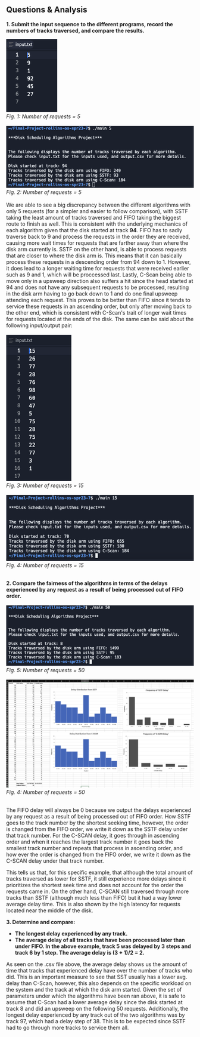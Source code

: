## Questions & Analysis

**1. Submit the input sequence to the different programs, record the numbers of tracks traversed, and compare the results.** <br>

![Example 1 of input.txt](./images/input_5.png) <br>
*Fig. 1: Number of requests = 5* <br><br>
![Example 1 of output](./images/output_5_shell.png) <br>
*Fig. 2: Number of requests = 5* <br><br>
We are able to see a big discrepancy between the different algorithms with only 5 requests (for a simpler and easier to follow comparison), with SSTF taking the least amount of tracks traversed and FIFO taking the biggest route to finish as well. This is consistent with the underlying mechanics of each algorithm given that the disk started at track **94**. FIFO has to sadly traverse back to 9 and process the requests in the order they are received, causing more wait times for requests that are farther away than where the disk arm currently is. SSTF on the other hand, is able to process requests that are closer to where the disk arm is. This means that it can basically process these requests in a descending order from 94 down to 1. However, it does lead to a longer waiting time for requests that were received earlier such as 9 and 1, which will be proccessed last. Lastly, C-Scan being able to move only in a upsweep direction also suffers a hit since the head started at 94 and does not have any subsequent requests to be processed, resulting in the disk arm having to go back down to 1 and do one final upsweep attending each request. This proves to be better than FIFO since it tends to service these requests in an ascending order, but only after moving back to the other end, which is consistent with C-Scan's trait of longer wait times for requests located at the ends of the disk. The same can be said about the following input/output pair: <br><br>
![Example 2 of input.txt](./images/input_15.png) <br>
*Fig. 3: Number of requests = 15* <br><br>
![Example 2 of output](./images/output_15_shell.png) <br>
*Fig. 4: Number of requests = 15* <br><br>


**2. Compare the fairness of the algorithms in terms of the delays experienced by any request as a result of being processed out of FIFO order.** <br><br>
![Example 2 of output](./images/output_50_shell.png) <br>
*Fig. 5: Number of requests = 50* <br><br>
![Example 2 of output](./images/output_50_graphs.png) <br>
*Fig. 4: Number of requests = 50* <br><br>

The FIFO delay will always be 0 because we output the delays experienced by any request as a result of being processed out of FIFO order. How SSTF goes to the track number by the shortest seeking time, however, the order is changed from the FIFO order, we write it down as the SSTF delay under that track number. For the C-SCAN delay, it goes through in ascending order and when it reaches the largest track number it goes back the smallest track number and repeats that process in ascending order, and how ever the order is changed from the FIFO order, we write it down as the C-SCAN delay under that track number. 

This tells us that, for this specific example, that although the total amount of tracks traversed as lower for SSTF, it still experience more delays since it prioritizes the shortest seek time and does not account for the order the requests came in. On the other hand, C-SCAN still traversed through more tracks than SSTF (although much less than FIFO) but it had a way lower average delay time. This is also shown by the high latency for requests located near the middle of the disk.

**3. Determine and compare:**
  - **The longest delay experienced by any track.**
  - **The average delay of all tracks that have been processed later than under FIFO. In the above example, track 5 was delayed by 3 steps and track 6 by 1 step. The average delay is (3 + 1)/2 = 2.**

As seen on the .csv file above, the average delay shows us the amount of time that tracks that experienced delay have over the number of tracks who did. This is an important measure to see that SST usually has a lower avg. delay than C-Scan, however, this also depends on the specific workload on the system and the track at which the disk arm started. Given the set of parameters under which the algorithms have been ran above, it is safe to assume that C-Scan had a lower average delay since the disk started at track 8 and did an upsweep on the following 50 requests. Additionally, the longest delay experienced by any track out of the two algorithms was by track 97, which had a delay step of 38. This is to be expected since SSTF had to go through more tracks to service them all.
